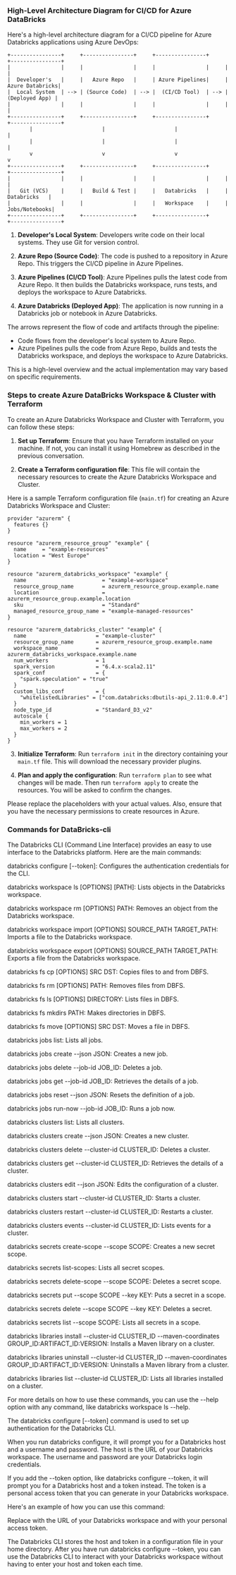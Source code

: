 ### High-Level Architecture Diagram for CI/CD for Azure DataBricks

Here's a high-level architecture diagram for a CI/CD pipeline for Azure Databricks applications using Azure DevOps:

```
+----------------+     +----------------+     +----------------+     +----------------+
|                |     |                |     |                |     |                |
|  Developer's   |     |   Azure Repo   |     | Azure Pipelines|     | Azure Databricks|
|  Local System  | --> | (Source Code)  | --> |  (CI/CD Tool)  | --> | (Deployed App) |
|                |     |                |     |                |     |                |
+----------------+     +----------------+     +----------------+     +----------------+
       |                      |                      |                      |
       |                      |                      |                      |
       v                      v                      v                      v
+----------------+     +----------------+     +----------------+     +----------------+
|                |     |                |     |                |     |                |
|   Git (VCS)    |     |   Build & Test |     |   Databricks   |     |   Databricks   |
|                |     |                |     |   Workspace    |     |   Jobs/Notebooks|
+----------------+     +----------------+     +----------------+     +----------------+
```

1. **Developer's Local System**: Developers write code on their local systems. They use Git for version control.

2. **Azure Repo (Source Code)**: The code is pushed to a repository in Azure Repo. This triggers the CI/CD pipeline in Azure Pipelines.

3. **Azure Pipelines (CI/CD Tool)**: Azure Pipelines pulls the latest code from Azure Repo. It then builds the Databricks workspace, runs tests, and deploys the workspace to Azure Databricks.

4. **Azure Databricks (Deployed App)**: The application is now running in a Databricks job or notebook in Azure Databricks.

The arrows represent the flow of code and artifacts through the pipeline:

- Code flows from the developer's local system to Azure Repo.
- Azure Pipelines pulls the code from Azure Repo, builds and tests the Databricks workspace, and deploys the workspace to Azure Databricks.

This is a high-level overview and the actual implementation may vary based on specific requirements.


### Steps to create Azure DataBricks Workspace & Cluster with Terraform

To create an Azure Databricks Workspace and Cluster with Terraform, you can follow these steps:

1. **Set up Terraform**: Ensure that you have Terraform installed on your machine. If not, you can install it using Homebrew as described in the previous conversation.

2. **Create a Terraform configuration file**: This file will contain the necessary resources to create the Azure Databricks Workspace and Cluster. 

Here is a sample Terraform configuration file (`main.tf`) for creating an Azure Databricks Workspace and Cluster:

```hcl
provider "azurerm" {
  features {}
}

resource "azurerm_resource_group" "example" {
  name     = "example-resources"
  location = "West Europe"
}

resource "azurerm_databricks_workspace" "example" {
  name                        = "example-workspace"
  resource_group_name         = azurerm_resource_group.example.name
  location                    = azurerm_resource_group.example.location
  sku                         = "Standard"
  managed_resource_group_name = "example-managed-resources"
}

resource "azurerm_databricks_cluster" "example" {
  name                      = "example-cluster"
  resource_group_name       = azurerm_resource_group.example.name
  workspace_name            = azurerm_databricks_workspace.example.name
  num_workers               = 1
  spark_version             = "6.4.x-scala2.11"
  spark_conf                = {
    "spark.speculation" = "true"
  }
  custom_libs_conf          = {
    "whitelistedLibraries" = ["com.databricks:dbutils-api_2.11:0.0.4"]
  }
  node_type_id              = "Standard_D3_v2"
  autoscale {
    min_workers = 1
    max_workers = 2
  }
}
```

3. **Initialize Terraform**: Run `terraform init` in the directory containing your `main.tf` file. This will download the necessary provider plugins.

4. **Plan and apply the configuration**: Run `terraform plan` to see what changes will be made. Then run `terraform apply` to create the resources. You will be asked to confirm the changes.

Please replace the placeholders with your actual values. Also, ensure that you have the necessary permissions to create resources in Azure.


### Commands for DataBricks-cli


The Databricks CLI (Command Line Interface) provides an easy to use interface to the Databricks platform. Here are the main commands:

databricks configure [--token]: Configures the authentication credentials for the CLI.

databricks workspace ls [OPTIONS] [PATH]: Lists objects in the Databricks workspace.

databricks workspace rm [OPTIONS] PATH: Removes an object from the Databricks workspace.

databricks workspace import [OPTIONS] SOURCE_PATH TARGET_PATH: Imports a file to the Databricks workspace.

databricks workspace export [OPTIONS] SOURCE_PATH TARGET_PATH: Exports a file from the Databricks workspace.

databricks fs cp [OPTIONS] SRC DST: Copies files to and from DBFS.

databricks fs rm [OPTIONS] PATH: Removes files from DBFS.

databricks fs ls [OPTIONS] DIRECTORY: Lists files in DBFS.

databricks fs mkdirs PATH: Makes directories in DBFS.

databricks fs move [OPTIONS] SRC DST: Moves a file in DBFS.

databricks jobs list: Lists all jobs.

databricks jobs create --json JSON: Creates a new job.

databricks jobs delete --job-id JOB_ID: Deletes a job.

databricks jobs get --job-id JOB_ID: Retrieves the details of a job.

databricks jobs reset --json JSON: Resets the definition of a job.

databricks jobs run-now --job-id JOB_ID: Runs a job now.

databricks clusters list: Lists all clusters.

databricks clusters create --json JSON: Creates a new cluster.

databricks clusters delete --cluster-id CLUSTER_ID: Deletes a cluster.

databricks clusters get --cluster-id CLUSTER_ID: Retrieves the details of a cluster.

databricks clusters edit --json JSON: Edits the configuration of a cluster.

databricks clusters start --cluster-id CLUSTER_ID: Starts a cluster.

databricks clusters restart --cluster-id CLUSTER_ID: Restarts a cluster.

databricks clusters events --cluster-id CLUSTER_ID: Lists events for a cluster.

databricks secrets create-scope --scope SCOPE: Creates a new secret scope.

databricks secrets list-scopes: Lists all secret scopes.

databricks secrets delete-scope --scope SCOPE: Deletes a secret scope.

databricks secrets put --scope SCOPE --key KEY: Puts a secret in a scope.

databricks secrets delete --scope SCOPE --key KEY: Deletes a secret.

databricks secrets list --scope SCOPE: Lists all secrets in a scope.

databricks libraries install --cluster-id CLUSTER_ID --maven-coordinates GROUP_ID:ARTIFACT_ID:VERSION: Installs a Maven library on a cluster.

databricks libraries uninstall --cluster-id CLUSTER_ID --maven-coordinates GROUP_ID:ARTIFACT_ID:VERSION: Uninstalls a Maven library from a cluster.

databricks libraries list --cluster-id CLUSTER_ID: Lists all libraries installed on a cluster.

For more details on how to use these commands, you can use the --help option with any command, like databricks workspace ls --help.


The databricks configure [--token] command is used to set up authentication for the Databricks CLI.

When you run databricks configure, it will prompt you for a Databricks host and a username and password. The host is the URL of your Databricks workspace. The username and password are your Databricks login credentials.

If you add the --token option, like databricks configure --token, it will prompt you for a Databricks host and a token instead. The token is a personal access token that you can generate in your Databricks workspace.

Here's an example of how you can use this command:

Replace <databricks-instance> with the URL of your Databricks workspace and <your-token> with your personal access token.

The Databricks CLI stores the host and token in a configuration file in your home directory. After you have run databricks configure --token, you can use the Databricks CLI to interact with your Databricks workspace without having to enter your host and token each time.
